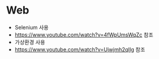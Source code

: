 # Web



* Selenium 사용
* https://www.youtube.com/watch?v=4fWpUmsWqZc 참조
* 가상환경 사용
* https://www.youtube.com/watch?v=Ujwjmh2qlIg 참조

